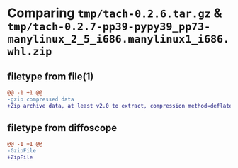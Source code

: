 # Comparing `tmp/tach-0.2.6.tar.gz` & `tmp/tach-0.2.7-pp39-pypy39_pp73-manylinux_2_5_i686.manylinux1_i686.whl.zip`

## filetype from file(1)

```diff
@@ -1 +1 @@
-gzip compressed data
+Zip archive data, at least v2.0 to extract, compression method=deflate
```

## filetype from diffoscope

```diff
@@ -1 +1 @@
-GzipFile
+ZipFile
```

